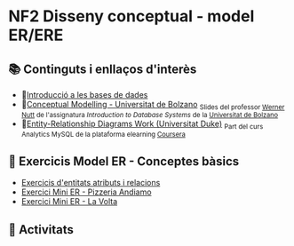 # NF2 Disseny conceptual - model ER/ERE

## :books: Continguts i enllaços d'interès

* :closed_book:[Introducció a les bases de dades](<contignuts/NF2-DissenyConceptual_EntitatRelacio.pdf>)
* :closed_book:[Conceptual Modelling - Universitat de Bolzano](<continguts/IBDs1011-conceptual-modeling-universitat-bolzano.pdf>) <sub>Slides del professor [Werner Nutt](http://www.inf.unibz.it/~nutt) de l'assignatura *Introduction to Database Systems* de la [Universitat de Bolzano](http://www.inf.unibz.it/)</sub>
* :link:[Entity-Relationship Diagrams Work (Universitat Duke)](http://www.inf.unibz.it/~nutt/Teaching/IDBs1011/idbs-slides.html) <sub>Part del curs Analytics MySQL de la plataforma elearning [Coursera](https://www.coursera.org)</sub>

## :notebook: Exercicis Model ER - Conceptes bàsics
* [Exercicis d'entitats atributs i relacions](<exercicis/nf2-exercicis1-entitats-atributs-relacions.md>)
* [Exercici Mini ER - Pizzeria Andiamo](<exercicis/NF2-exercicis-MiniER-PizzeriaSaborPaladar.md>)
* [Exercici Mini ER - La Volta](<exercicis/NF2-exercicis-MiniER-La Volta.md>)
## :pencil: Activitats